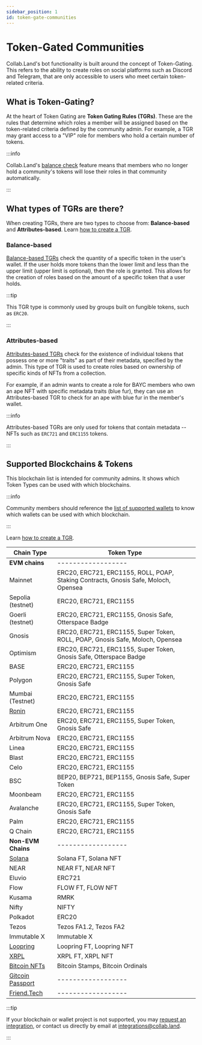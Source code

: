 ```yaml
---
sidebar_position: 1
id: token-gate-communities
---
```


# Token-Gated Communities

Collab.Land's bot functionality is built around the concept of Token-Gating. This refers to the ability to create roles on social platforms such as Discord and Telegram, that are only accessible to users who meet certain token-related criteria.

## What is Token-Gating?

At the heart of Token Gating are **Token Gating Rules (TGRs)**. These are the rules that determine which roles a member will be assigned based on the token-related criteria defined by the community admin. For example, a TGR may grant access to a "VIP" role for members who hold a certain number of tokens.

:::info

Collab.Land's [balance check](../command-center/bot-config/balance-check) feature means that members who no longer hold a community's tokens will lose their roles in that community automatically.

:::

## What types of TGRs are there?

When creating TGRs, there are two types to choose from: **Balance-based** and **Attributes-based**. Learn [how to create a TGR](/help-docs/command-center/create-a-tgr/how-to-create-a-tgr#how-to-create-a-tgr).

### Balance-based

[Balance-based TGRs](../command-center/create-a-tgr/how-to-create-a-tgr#create-a-balance-based-tgr) check the quantity of a specific token in the user's wallet. If the user holds more tokens than the lower limit and less than the upper limit (upper limit is optional), then the role is granted. This allows for the creation of roles based on the amount of a specific token that a user holds.

:::tip

This TGR type is commonly used by groups built on fungible tokens, such as `ERC20`.

:::

### Attributes-based

[Attributes-based TGRs](../command-center/create-a-tgr/how-to-create-a-tgr#create-a-metadata-based-tgr) check for the existence of individual tokens that possess one or more "traits" as part of their metadata, specified by the admin. This type of TGR is used to create roles based on ownership of specific kinds of NFTs from a collection.

For example, if an admin wants to create a role for BAYC members who own an ape NFT with specific metadata traits (blue fur), they can use an Attributes-based TGR to check for an ape with blue fur in the member's wallet.

:::info

Attributes-based TGRs are only used for tokens that contain metadata -- NFTs such as `ERC721` and `ERC1155` tokens.

:::

## Supported Blockchains & Tokens

This blockchain list is intended for community admins. It shows which Token Types can be used with which blockchains.

:::info

Community members should reference the [list of supported wallets](/help-docs/wallets/verify-your-wallet#supported-wallets) to know which wallets can be used with which blockchain.

:::

Learn [how to create a TGR](/help-docs/command-center/create-a-tgr/how-to-create-a-tgr#how-to-create-a-tgr).

| Chain Type                                                              | Token Type                                                                          |
|-------------------------------------------------------------------------|-------------------------------------------------------------------------------------|
| **EVM chains**                                                          |               ------------------                                                    |
| Mainnet                                                                 | ERC20, ERC721, ERC1155, ROLL, POAP, Staking Contracts, Gnosis Safe, Moloch, Opensea |
| Sepolia (testnet)                                                       | ERC20, ERC721, ERC1155                                                              |
| Goerli (testnet)                                                        | ERC20, ERC721, ERC1155, Gnosis Safe, Otterspace Badge                               |
| Gnosis                                                                  | ERC20, ERC721, ERC1155, Super Token, ROLL, POAP, Gnosis Safe, Moloch, Opensea       |
| Optimism                                                                | ERC20, ERC721, ERC1155, Super Token, Gnosis Safe, Otterspace Badge                  |
| BASE                                                                    | ERC20, ERC721, ERC1155                                                              |
| Polygon                                                                 | ERC20, ERC721, ERC1155, Super Token, Gnosis Safe                                    |
| Mumbai (Testnet)                                                        | ERC20, ERC721, ERC1155                                                              |
| [Ronin](/help-docs/command-center/create-a-tgr/evm/ronin)               | ERC20, ERC721, ERC1155                                                              |
| Arbitrum One                                                            | ERC20, ERC721, ERC1155, Super Token, Gnosis Safe                                    |
| Arbitrum Nova                                                           | ERC20, ERC721, ERC1155                                                              |
| Linea                                                                   | ERC20, ERC721, ERC1155                                                              |
| Blast                                                                   | ERC20, ERC721, ERC1155                                                              |
| Celo                                                                    | ERC20, ERC721, ERC1155                                                              |
| BSC                                                                     | BEP20, BEP721, BEP1155, Gnosis Safe, Super Token                                    |
| Moonbeam                                                                | ERC20, ERC721, ERC1155                                                              |
| Avalanche                                                               | ERC20, ERC721, ERC1155, Super Token, Gnosis Safe                                    |
| Palm                                                                    | ERC20, ERC721, ERC1155                                                              |
| Q Chain                                                                 | ERC20, ERC721, ERC1155                                                              |
| **Non-EVM Chains**                                                      |               ------------------                                                    |
| [Solana](/help-docs/command-center/create-a-tgr/solana)                 | Solana FT, Solana NFT                                                               |
| NEAR                                                                    | NEAR FT, NEAR NFT                                                                   |
| Eluvio                                                                  | ERC721                                                                              |
| Flow                                                                    | FLOW FT, FLOW NFT                                                                   |
| Kusama                                                                  | RMRK                                                                                |
| Nifty                                                                   | NIFTY                                                                               |
| Polkadot                                                                | ERC20                                                                               |
| Tezos                                                                   | Tezos FA1.2, Tezos FA2                                                              |
| Immutable X                                                             | Immutable X                                                                         |
| [Loopring](/help-docs/command-center/create-a-tgr/loopring)             | Loopring FT, Loopring NFT                                                           |
| [XRPL](/help-docs/command-center/create-a-tgr/xrpl)                     | XRPL FT, XRPL NFT                                                                   |
| [Bitcoin NFTs](/help-docs/command-center/create-a-tgr/bitcoin-tgr)      | Bitcoin Stamps, Bitcoin Ordinals                                                    |
| [Gitcoin Passport](/help-docs/command-center/create-a-tgr/gtc-passport) | ------------------                                                                  |
| [Friend.Tech](/help-docs/command-center/create-a-tgr/friend-tech-tgr)   | ------------------                                                                  |

:::tip

If your blockchain or wallet project is not supported, you may [request an integration](https://bit.ly/3HzRmnA), or contact us directly by email at [integrations@collab.land](mailto:integrations@collab.land).

:::

